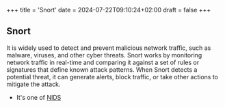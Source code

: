 +++
title = 'Snort'
date = 2024-07-22T09:10:24+02:00
draft = false
+++

## Snort 
It is widely used to detect and prevent malicious network traffic, such as malware, viruses, and other cyber threats. Snort works by monitoring network traffic in real-time and comparing it against a set of rules or signatures that define known attack patterns. When Snort detects a potential threat, it can generate alerts, block traffic, or take other actions to mitigate the attack.
- It's one of [NIDS](/obisdian_ntoes/notes_obsidian/Penetration/NIDS.md)